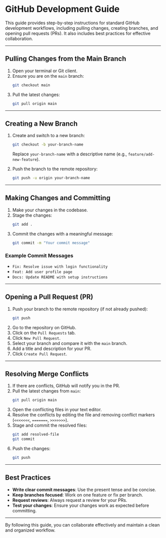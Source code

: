 # GitHub Development Guide

This guide provides step-by-step instructions for standard GitHub development workflows, including pulling changes, creating branches, and opening pull requests (PRs). It also includes best practices for effective collaboration.

---

## Pulling Changes from the Main Branch

1. Open your terminal or Git client.
2. Ensure you are on the `main` branch:
   ```bash
   git checkout main
   ```
3. Pull the latest changes:
   ```bash
   git pull origin main
   ```

---

## Creating a New Branch

1. Create and switch to a new branch:
   ```bash
   git checkout -b your-branch-name
   ```
   Replace `your-branch-name` with a descriptive name (e.g., `feature/add-new-feature`).

2. Push the branch to the remote repository:
   ```bash
   git push -u origin your-branch-name
   ```

---

## Making Changes and Committing

1. Make your changes in the codebase.
2. Stage the changes:
   ```bash
   git add .
   ```
3. Commit the changes with a meaningful message:
   ```bash
   git commit -m "Your commit message"
   ```

### Example Commit Messages
- `Fix: Resolve issue with login functionality`
- `Feat: Add user profile page`
- `Docs: Update README with setup instructions`

---

## Opening a Pull Request (PR)

1. Push your branch to the remote repository (if not already pushed):
   ```bash
   git push
   ```
2. Go to the repository on GitHub.
3. Click on the `Pull Requests` tab.
4. Click `New Pull Request`.
5. Select your branch and compare it with the `main` branch.
6. Add a title and description for your PR.
7. Click `Create Pull Request`.

---

## Resolving Merge Conflicts

1. If there are conflicts, GitHub will notify you in the PR.
2. Pull the latest changes from `main`:
   ```bash
   git pull origin main
   ```
3. Open the conflicting files in your text editor.
4. Resolve the conflicts by editing the file and removing conflict markers (`<<<<<<<`, `=======`, `>>>>>>>`).
5. Stage and commit the resolved files:
   ```bash
   git add resolved-file
   git commit
   ```
6. Push the changes:
   ```bash
   git push
   ```

---

## Best Practices

- **Write clear commit messages**: Use the present tense and be concise.
- **Keep branches focused**: Work on one feature or fix per branch.
- **Request reviews**: Always request a review for your PRs.
- **Test your changes**: Ensure your changes work as expected before committing.

---


By following this guide, you can collaborate effectively and maintain a clean and organized workflow.
